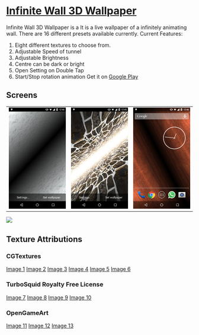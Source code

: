 # [Infinite Wall 3D Wallpaper](https://play.google.com/store/apps/details?id=com.rrapps.infiniteWall)

Infinite Wall 3D Wallpaper is a It is a live wallpaper of a infinitely animating wall.
There are 16 different presets available currently.
Current Features:
1. Eight different textures to choose from.
2. Adjustable Speed of tunnel
3. Adjustable Brightness
4. Centre can be dark or bright
5. Open Setting on Double Tap
6. Start/Stop rotation animation
Get it on [Google Play](https://play.google.com/store/apps/details?id=com.rrapps.infiniteWall)

## Screens
|  |  |  |
|---|---|---|
| ![](/assets/snow.png) | ![](/assets/stonewall.png) | ![](/assets/wood.png) | ![](/assets/pink grunge star.png) |
![](/play_assets/animation.gif)

## Texture Attributions
### CGTextures
[Image 1](http://www.cgtextures.com/texview.php?id=42682&PHPSESSID=3torgnlpa9c5o1a1faiv91m2u1)
[Image 2](http://www.cgtextures.com/texview.php?id=66122&PHPSESSID=3torgnlpa9c5o1a1faiv91m2u1)
[Image 3](http://www.cgtextures.com/texview.php?id=97444&PHPSESSID=3torgnlpa9c5o1a1faiv91m2u1)
[Image 4](http://www.cgtextures.com/texview.php?id=19680&PHPSESSID=3torgnlpa9c5o1a1faiv91m2u1)
[Image 5](http://www.cgtextures.com/texview.php?id=64171&PHPSESSID=3torgnlpa9c5o1a1faiv91m2u1)
[Image 6](http://www.cgtextures.com/texview.php?id=17407&PHPSESSID=3torgnlpa9c5o1a1faiv91m2u1)

### TurboSquid Royalty Free License
[Image 7](http://scaloperion.deviantart.com/art/Wrinkled-Brown-Silk-261523661)
[Image 8](http://websoulz.com/20-high-resolution-silk-and-sparkling-textures-freebie/)
[Image 9](http://designcoral.com/freebies/fabric-textures/)
[Image 10](http://www.starnetblog.com/tileable/seamless-cloudy-star-field-textures/)

### OpenGameArt
[Image 11](http://opengameart.org/sites/default/files/lavafull.jpg)
[Image 12](http://opengameart.org/node/7408)
[Image 13](http://opengameart.org/content/camouflage)
